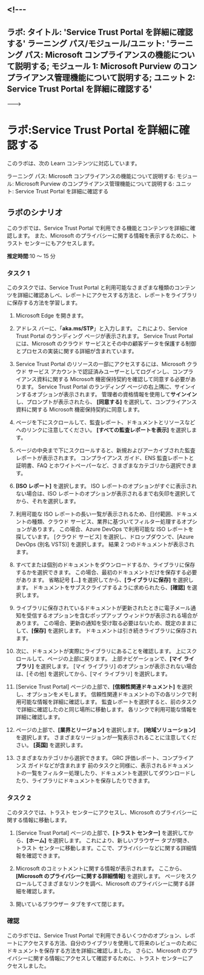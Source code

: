<a name="---"></a><!---
---
ラボ: タイトル: 'Service Trust Portal を詳細に確認する' ラーニング パス/モジュール/ユニット: 'ラーニング パス: Microsoft コンプライアンスの機能について説明する; モジュール 1: Microsoft Purview のコンプライアンス管理機能について説明する; ユニット 2: Service Trust Portal を詳細に確認する'
---
--->

# <a name="lab-explore-the-service-trust-portal"></a>ラボ:Service Trust Portal を詳細に確認する

このラボは、次の Learn コンテンツに対応しています。

ラーニング パス: Microsoft コンプライアンスの機能について説明する: モジュール: Microsoft Purview のコンプライアンス管理機能について説明する: ユニット: Service Trust Portal を詳細に確認する

## <a name="lab-scenario"></a>ラボのシナリオ

このラボでは、Service Trust Portal で利用できる機能とコンテンツを詳細に確認します。 また、Microsoft のプライバシーに関する情報を表示するために、トラスト センターにもアクセスします。

**推定時間**:10 ～ 15 分

### <a name="task-1"></a>タスク 1

このタスクでは、Service Trust Portal と利用可能なさまざまな種類のコンテンツを詳細に確認あしべ、レポートにアクセスする方法と、レポートをライブラリに保存する方法を学習します。

1. Microsoft Edge を開きます。

1. アドレス バーに、「**aka.ms/STP**」と入力します。  これにより、Service Trust Portal のランディング ページが表示されます。 Service Trust Portal には、Microsoft のクラウド サービスとその中の顧客データを保護する制御とプロセスの実装に関する詳細が含まれています。

1. Service Trust Portal のリソースの一部にアクセスするには、Microsoft クラウド サービス アカウントで認証済みユーザーとしてログインし、コンプライアンス資料に関する Microsoft 機密保持契約を確認して同意する必要があります。 Service Trust Portal のランディング ページの右上隅に、サインインするオプションが表示されます。  管理者の資格情報を使用して**サインイン**し、プロンプトが表示されたら、 **[同意する]** を選択して、コンプライアンス資料に関する Microsoft 機密保持契約に同意します。

1. ページを下にスクロールして、監査レポート、ドキュメントとリソースなどへのリンクに注意してください。  **[すべての監査レポートを表示]** を選択します。

1. ページの中央まで下にスクロールすると、新規およびアーカイブされた監査レポートが表示されます。  コンプライアンス ガイド、ENS 監査レポートと証明書、FAQ とホワイトペーパーなど、さまざまなカテゴリから選択できます。

1. **[ISO レポート]** を選択します。  ISO レポートのオプションがすぐに表示されない場合は、ISO レポートのオプションが表示されるまで右矢印を選択してから、それを選択します。

1. 利用可能な ISO レポートの長い一覧が表示されるため、日付範囲、ドキュメントの種類、クラウド サービス、業界に基づいてフィルター処理するオプションがあります。  この場合、Azure DevOps で利用可能な ISO レポートを探しています。  [クラウド サービス] を選択し、ドロップダウンで、[Azure DevOps (別名 VSTS)] を選択します。  結果 2 つのドキュメントが表示されます。

1. すべてまたは個別のドキュメントをダウンロードするか、ライブラリに保存するかを選択できます。  この場合、最初のドキュメントだけを保存する必要があります。  省略記号 **[…]** を選択してから、**[ライブラリに保存]** を選択します。  ドキュメントをサブスクライブするように求められたら、**[確認]** を選択します。

1. ライブラリに保存されているドキュメントが更新されたときに電子メール通知を受信するオプションを含むポップアップ ウィンドウが表示される場合があります。  この場合、更新の通知を受け取る必要はないため、既定のままにして、**[保存]** を選択します。  ドキュメントは引き続きライブラリに保存されます。

1. 次に、ドキュメントが実際にライブラリにあることを確認します。 上にスクロールして、ページの上部に戻ります。  上部ナビゲーションで、**[マイ ライブラリ]** を選択します。  [マイ ライブラリ] のオプションが表示されない場合は、[その他] を選択してから、[マイ ライブラリ] を選択します。

1. [Service Trust Portal] ページの上部で、**[信頼性関連ドキュメント]** を選択し、オプションをメモします。 信頼性関連ドキュメントの下の各リンクで利用可能な情報を詳細に確認します。 監査レポートを選択すると、前のタスクで詳細に確認したのと同じ場所に移動します。  各リンクで利用可能な情報を詳細に確認します。

1. ページの上部で、**[業界とリージョン]** を選択します。  **[地域ソリューション]** を選択します。 さまざまなリージョンが一覧表示されることに注意してください。  **[英国]** を選択します。  

1. さまざまなカテゴリから選択できます。  GRC 評価レポート、コンプライアンス ガイドなどが含まれます  前のタスクと同様に、表示されるドキュメントの一覧をフィルター処理したり、ドキュメントを選択してダウンロードしたり、ライブラリにドキュメントを保存したりできます。

### <a name="task-2"></a>タスク 2

このタスクでは、トラスト センターにアクセスし、Microsoft のプライバシーに関する情報に移動します。

1. [Service Trust Portal] ページの上部で、**[トラスト センター]** を選択してから、**[ホーム]** を選択します。 これにより、新しいブラウザー タブが開き、トラスト センターに移動します。ここで、プライバシーなどに関する詳細情報を確認できます。  

1. Microsoft のコミットメントに関する情報が表示されます。  ここから、 **[Microsoft のプライバシーに関する詳細情報]** を選択します。  ページをスクロールしてさまざまなリンクを調べ、Microsoft のプライバシーに関する詳細を確認します。

1. 開いているブラウザー タブをすべて閉じます。

### <a name="review"></a>確認

このラボでは、Service Trust Portal で利用できるいくつかのオプション、レポートにアクセスする方法、自分のライブラリを使用して将来のレビューのためにドキュメントを保存する方法を詳細に確認しました。  さらに、Microsoft のプライバシーに関する情報にアクセスして確認するために、トラスト センターにアクセスしました。
